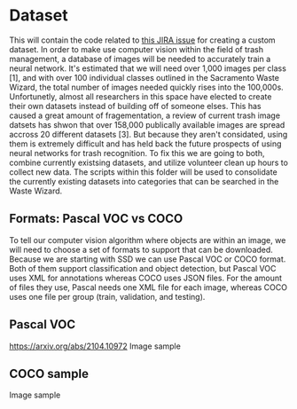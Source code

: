 # Dataset
This will contain the code related to [this JIRA issue](https://santiagobermudez.atlassian.net/jira/software/projects/BDE/boards/2?selectedIssue=BDE-36) for creating a custom dataset. In order to make use computer vision within the field of trash management, a database of images will be needed to accurately train a neural network. It's estimated that we will need over 1,000 images per class [1], and with over 100 individual classes outlined in the Sacramento Waste Wizard, the total number of images needed quickly rises into the 100,000s. Unfortunetly, almost all researchers in this space have elected to create their own datasets instead of building off of someone elses. This has caused a great amount of fragementation, a review of current trash image datsets has shwon that over 158,000 publically available images are spread accross 20 different datasets [3]. But because they aren't considated, using them is extremely difficult and has held back the future prospects of using neural networks for trash recognition. To fix this we are going to both, combine currently existsing datasets, and utilize volunteer clean up hours to collect new data. The scripts within this folder will be used to consolidate the currently existing datasets into categories that can be searched in the Waste Wizard.

## Formats: Pascal VOC vs COCO
To tell our computer vision algorithm where objects are within an image, we will need to choose a set of formats to support that can be downloaded. Because we are starting with SSD we can use Pascal VOC or COCO format. Both of them support classification and object detection, but Pascal VOC uses XML for annotations whereas COCO uses JSON files. For the amount of files they use, Pascal needs one XML file for each image, whereas COCO uses one file per group (train, validation, and testing). 

## Pascal VOC
https://arxiv.org/abs/2104.10972
Image sample

## COCO sample
Image sample